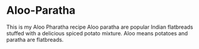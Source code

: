 # Aloo-Paratha
This is my Aloo Pharatha recipe
Aloo paratha are popular Indian flatbreads stuffed with a delicious spiced potato mixture. Aloo means potatoes and paratha are flatbreads.
